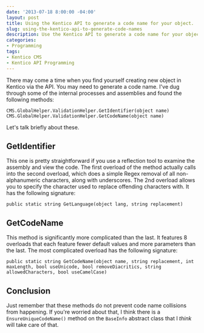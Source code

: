 ```yaml
---
date: '2013-07-18 8:00:00 -04:00'
layout: post
title: Using the Kentico API to generate a code name for your object.
slug: using-the-kentico-api-to-generate-code-names
description: Use the Kentico API to generate a code name for your object.
categories:
- Programming
tags:
- Kentico CMS
- Kentico API Programming
---
```


There may come a time when you find yourself creating new object in Kentico via the API.  You may need to generate a code name.  I've dug through some of the internal processes and assemblies and found the following methods:

	CMS.GlobalHelper.ValidationHelper.GetIdentifier(object name)
	CMS.GlobalHelper.ValidationHelper.GetCodeName(object name)

Let's talk briefly about these.

## GetIdentifier

This one is pretty straightforward if you use a reflection tool to examine the assembly and view the code.  The first overload of the method actually calls into the second overload, which does a simple Regex removal of all non-alphanumeric characters, along with underscores.  The 2nd overload allows you to specify the character used to replace offending characters with.  It has the following signature:

	public static string GetLanguage(object lang, string replacement)

## GetCodeName

This method is significantly more complicated than the last.  It features 8 overloads that each feature fewer default values and more parameters than the last.  The most complicated overload has the following signature:

	public static string GetCodeName(object name, string replacement, int maxLength, bool useUnicode, bool removeDiacritics, string allowedCharacters, bool useCamelCase)

## Conclusion

Just remember that these methods do not prevent code name collisions from happening.  If you're worried about that, I think there is a `EnsureUniqueCodeName()` method on the `BaseInfo` abstract class that I *think* will take care of that.

